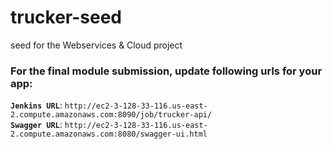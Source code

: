 # trucker-seed
seed for the Webservices & Cloud project

### For the final module submission, update following urls for your app:
**`Jenkins URL`**: `http://ec2-3-128-33-116.us-east-2.compute.amazonaws.com:8090/job/trucker-api/`    
**`Swagger URL`**: `http://ec2-3-128-33-116.us-east-2.compute.amazonaws.com:8080/swagger-ui.html`